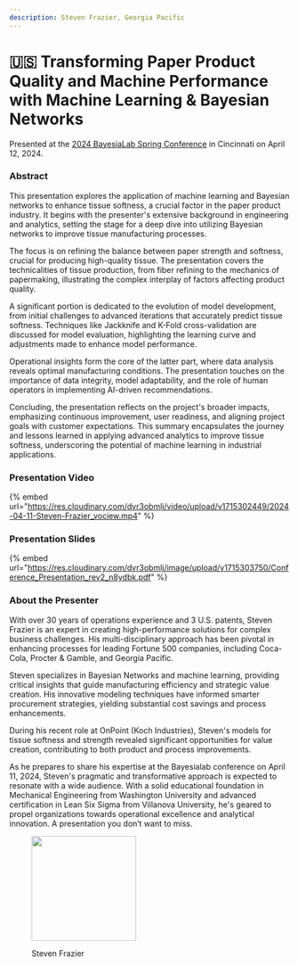 ```yaml
---
description: Steven Frazier, Georgia Pacific
---
```


# 🇺🇸 Transforming Paper Product Quality and Machine Performance with Machine Learning & Bayesian Networks

Presented at the [2024 BayesiaLab Spring Conference](./) in Cincinnati on April 12, 2024.

### Abstract

This presentation explores the application of machine learning and Bayesian networks to enhance tissue softness, a crucial factor in the paper product industry. It begins with the presenter's extensive background in engineering and analytics, setting the stage for a deep dive into utilizing Bayesian networks to improve tissue manufacturing processes.

The focus is on refining the balance between paper strength and softness, crucial for producing high-quality tissue. The presentation covers the technicalities of tissue production, from fiber refining to the mechanics of papermaking, illustrating the complex interplay of factors affecting product quality.

A significant portion is dedicated to the evolution of model development, from initial challenges to advanced iterations that accurately predict tissue softness. Techniques like Jackknife and K-Fold cross-validation are discussed for model evaluation, highlighting the learning curve and adjustments made to enhance model performance.

Operational insights form the core of the latter part, where data analysis reveals optimal manufacturing conditions. The presentation touches on the importance of data integrity, model adaptability, and the role of human operators in implementing AI-driven recommendations.

Concluding, the presentation reflects on the project's broader impacts, emphasizing continuous improvement, user readiness, and aligning project goals with customer expectations. This summary encapsulates the journey and lessons learned in applying advanced analytics to improve tissue softness, underscoring the potential of machine learning in industrial applications.

### Presentation Video

{% embed url="https://res.cloudinary.com/dvr3obmlj/video/upload/v1715302449/2024-04-11-Steven-Frazier_vociew.mp4" %}

### Presentation Slides

{% embed url="https://res.cloudinary.com/dvr3obmlj/image/upload/v1715303750/Conference_Presentation_rev2_n8ydbk.pdf" %}

### About the Presenter

With over 30 years of operations experience and 3 U.S. patents, Steven Frazier is an expert in creating high-performance solutions for complex business challenges. His multi-disciplinary approach has been pivotal in enhancing processes for leading Fortune 500 companies, including Coca-Cola, Procter & Gamble, and Georgia Pacific.

Steven specializes in Bayesian Networks and machine learning, providing critical insights that guide manufacturing efficiency and strategic value creation. His innovative modeling techniques have informed smarter procurement strategies, yielding substantial cost savings and process enhancements.

During his recent role at OnPoint (Koch Industries), Steven's models for tissue softness and strength revealed significant opportunities for value creation, contributing to both product and process improvements.

As he prepares to share his expertise at the Bayesialab conference on April 11, 2024, Steven's pragmatic and transformative approach is expected to resonate with a wide audience. With a solid educational foundation in Mechanical Engineering from Washington University and advanced certification in Lean Six Sigma from Villanova University, he's geared to propel organizations towards operational excellence and analytical innovation.  A presentation you don’t want to miss.

<figure><img src="https://res.cloudinary.com/dvr3obmlj/image/upload/c_scale,w_480/f_webp/Steven-Frazier-Headshot_irawgr.jpg" alt="" width="188"><figcaption><p>Steven Frazier</p></figcaption></figure>
